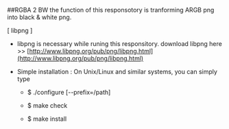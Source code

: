 ##RGBA 2 BW
the function of this responsotory is tranforming ARGB png into black & white png.
 
 
 

 
[ libpng ]
* libpng is necessary while runing this responsitory.
download libpng here >> [http://www.libpng.org/pub/png/libpng.html](http://www.libpng.org/pub/png/libpng.html)

* Simple installation  : On Unix/Linux and similar systems, you can simply type

  - $ ./configure [--prefix=/path]

  - $ make check

  - $ make install
